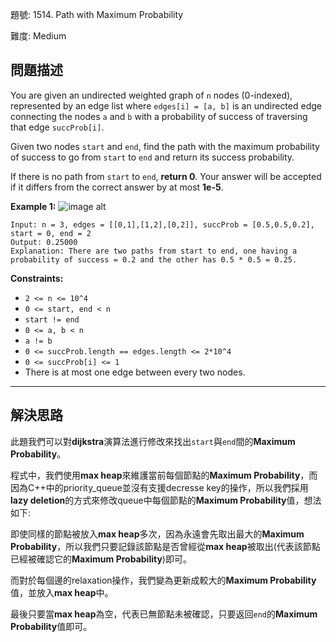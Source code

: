題號: 1514. Path with Maximum Probability

難度: Medium

## 問題描述

You are given an undirected weighted graph of `n` nodes (0-indexed), represented by an edge list where `edges[i] = [a, b]` is an undirected edge connecting the nodes `a` and `b` with a probability of success of traversing that edge `succProb[i]`.

Given two nodes `start` and `end`, find the path with the maximum probability of success to go from `start` to `end` and return its success probability.

If there is no path from `start` to `end`, **return 0**. Your answer will be accepted if it differs from the correct answer by at most **1e-5**.

**Example 1:**
![image alt](https://assets.leetcode.com/uploads/2019/09/20/1558_ex1.png)
```
Input: n = 3, edges = [[0,1],[1,2],[0,2]], succProb = [0.5,0.5,0.2], start = 0, end = 2
Output: 0.25000
Explanation: There are two paths from start to end, one having a probability of success = 0.2 and the other has 0.5 * 0.5 = 0.25.
```

**Constraints:**

- `2 <= n <= 10^4`
- `0 <= start, end < n`
- `start != end`
- `0 <= a, b < n`
- `a != b`
- `0 <= succProb.length == edges.length <= 2*10^4`
- `0 <= succProb[i] <= 1`
- There is at most one edge between every two nodes.

---
## 解決思路

此題我們可以對**dijkstra**演算法進行修改來找出`start`與`end`間的**Maximum Probability**。

程式中，我們使用**max heap**來維護當前每個節點的**Maximum Probability**，而因為C++中的priority_queue並沒有支援decresse key的操作，所以我們採用**lazy deletion**的方式來修改queue中每個節點的**Maximum Probability**值，想法如下:

即使同樣的節點被放入**max heap**多次，因為永遠會先取出最大的**Maximum Probability**，所以我們只要記錄該節點是否曾經從**max heap**被取出(代表該節點已經被確認它的**Maximum Probability**)即可。

而對於每個邊的relaxation操作，我們變為更新成較大的**Maximum Probability**值，並放入**max heap**中。

最後只要當**max heap**為空，代表已無節點未被確認，只要返回`end`的**Maximum Probability**值即可。